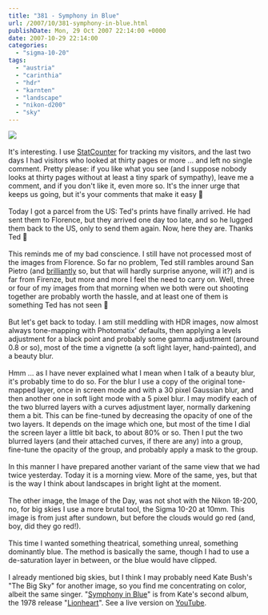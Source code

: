 ```yaml
---
title: "381 - Symphony in Blue"
url: /2007/10/381-symphony-in-blue.html
publishDate: Mon, 29 Oct 2007 22:14:00 +0000
date: 2007-10-29 22:14:00
categories: 
  - "sigma-10-20"
tags: 
  - "austria"
  - "carinthia"
  - "hdr"
  - "karnten"
  - "landscape"
  - "nikon-d200"
  - "sky"
---
```

<a href="https://d25zfm9zpd7gm5.cloudfront.net/1200x1200/2007/20071029_174254_hdr_ps.jpg" target="_blank"><img src="https://d25zfm9zpd7gm5.cloudfront.net/0600x0600/2007/20071029_174254_hdr_ps.jpg"/></a><br/><br/>It's interesting. I use <a href="http://www.statcounter.com/" target="_blank">StatCounter</a> for tracking my visitors, and the last two days I had visitors who looked at thirty pages or more ... and left no single comment. Pretty please: if you like what you see (and I suppose nobody looks at thirty pages without at least a tiny spark of sympathy), leave me a comment, and if you don't like it, even more so. It's the inner urge that keeps us going, but it's your comments that make it easy 🙂<br/><br/>Today I got a parcel from the US: Ted's prints have finally arrived. He had sent them to Florence, but they arrived one day too late, and so he lugged them back to the US, only to send them again. Now, here they are. Thanks Ted 🙂<br/><br/>This reminds me of my bad conscience. I still have not processed most of the images from Florence. So far no problem, Ted still rambles around San Pietro (and <a href="http://imagefiction.blogspot.com/2007/10/when-to-sign-photograph.html" target="_blank">brilliantly</a> so, but that will hardly surprise anyone, will it?) and is far from Firenze, but more and more I feel the need to carry on. Well, three or four of my images from that morning when we both were out shooting together are probably worth the hassle, and at least one of them is something Ted has not seen 🙂<br/><br/>But let's get back to today. I am still meddling with HDR images, now almost always tone-mapping with Photomatix' defaults, then applying a levels adjustment for a black point and probably some gamma adjustment (around 0.8 or so), most of the time a vignette (a soft light layer, hand-painted), and a beauty blur. <br/><br/>Hmm ... as I have never explained what I mean when I talk of a beauty blur, it's probably time to do so. For the blur I use a copy of the original tone-mapped layer, once in screen mode and with a 30 pixel Gaussian blur, and then another one in soft light mode with a 5 pixel blur. I may modify each of the two blurred layers with a curves adjustment layer, normally darkening them a bit. This can be fine-tuned by decreasing the opacity of one of the two layers. It depends on the image which one, but most of the time I dial the screen layer a little bit back, to about 80% or so. Then I put the two blurred layers (and their attached curves, if there are any) into a group, fine-tune the opacity of the group, and probably apply a mask to the group.<br/><br/><a href="https://d25zfm9zpd7gm5.cloudfront.net/1200x1200/2007/20071029_091226_hdr_ps.jpg" target="_blank"><img alt="" border="0" src="https://d25zfm9zpd7gm5.cloudfront.net/0150x0150/2007/20071029_091226_hdr_ps.jpg" style="margin: 0pt 10px 0pt 0px; float: left;"/></a> In this manner I have prepared another variant of the same view that we had twice yesterday. Today it is a morning view. More of the same, yes, but that is the way I think about landscapes in bright light at the moment. <br/><br/>The other image, the Image of the Day, was not shot with the Nikon 18-200, no, for big skies I use a more brutal tool, the Sigma 10-20 at 10mm. This image is from just after sundown, but before the clouds would go red (and, boy, did they go red!).<br/><br/>This time I wanted something theatrical, something unreal, something dominantly blue. The method is basically the same, though I had to use a de-saturation layer in between, or the blue would have clipped.<br/><br/>I already mentioned big skies, but I think I may probably need Kate Bush's "The Big Sky" for another image, so you find me concentrating on color, albeit the same singer. "<a href="http://gaffa.org/sensual/l_sib.html" target="_blank">Symphony in Blue</a>" is from Kate's second album, the 1978 release "<a href="http://www.amazon.com/Lionheart-Kate-Bush/dp/B000007MVL" target="_blank">Lionheart</a>". See a live version on <a href="http://www.youtube.com/watch?v=-VzIIBt2uxY" target="_blank">YouTube</a>.
